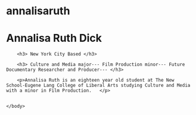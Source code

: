 # annalisaruth
<!DOCTYPE html>
<html>
	<head>
		<meta charset="utf-8">
		<title>About Me</title>
	</head>
	<body>
		<h1> Annalisa Ruth Dick</h1>

		<h3> New York City Based </h3>

		<h3> Culture and Media major--- Film Production minor--- Future Documentary Researcher and Producer--- </h3>

		<p>Annalisa Ruth is an eighteen year old student at The New School-Eugene Lang College of Liberal Arts studying Culture and Media with a minor in Film Production.   </p>

		
	</body>
</html>
